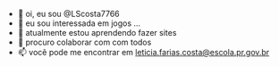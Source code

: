 - 👋 oi, eu sou @LScosta7766
- 👀 eu sou interessada em jogos  ...
- 🌱 atualmente estou aprendendo fazer sites 
- 💞️ procuro colaborar com com todos
- 📫 vocẽ pode me encontrar em leticia.farias.costa@escola.pr.gov.br

<!---
LScosta7766/LScosta7766 is a ✨ special ✨ repository because its `README.md` (this file) appears on your GitHub profile.
You can click the Preview link to take a look at your changes.
--->
